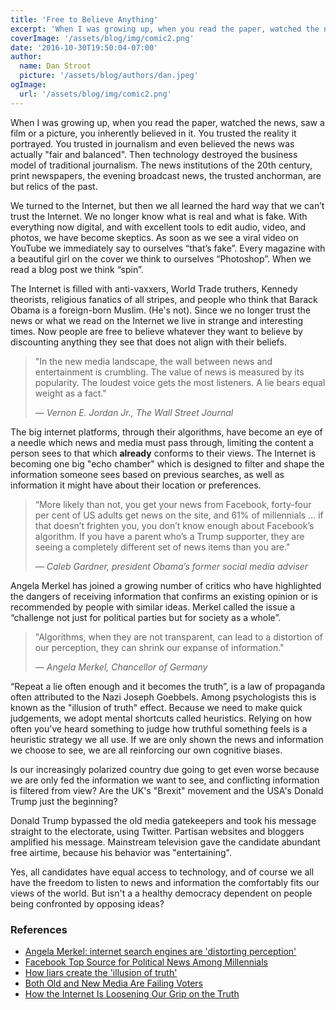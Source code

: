 ```yaml
---
title: 'Free to Believe Anything'
excerpt: 'When I was growing up, when you read the paper, watched the news, saw a film or a picture, you inherently believed in it.  You trusted the reality it portrayed. You trusted in journalism and even believed the news was actually "fair and balanced". Then technology destroyed the business model of traditional journalism.'
coverImage: '/assets/blog/img/comic2.png'
date: '2016-10-30T19:50:04-07:00'
author:
  name: Dan Stroot
  picture: '/assets/blog/authors/dan.jpeg'
ogImage:
  url: '/assets/blog/img/comic2.png'
---
```


When I was growing up, when you read the paper, watched the news, saw a film or a picture, you inherently believed in it.  You trusted the reality it portrayed. You trusted in journalism and even believed the news was actually "fair and balanced". Then technology destroyed the business model of traditional journalism. The news institutions of the 20th century, print newspapers, the evening broadcast news, the trusted anchorman, are but relics of the past.

We turned to the Internet, but then we all learned the hard way that we can’t trust the Internet. We no longer know what is real and what is fake.  With everything now digital, and with excellent tools to edit audio, video, and photos, we have become skeptics. As soon as we see a viral video on YouTube we immediately say to ourselves “that’s fake”. Every magazine with a beautiful girl on the cover we think to ourselves “Photoshop”. When we read a blog post we think “spin”.

<!--more-->

The Internet is filled with anti-vaxxers, World Trade truthers, Kennedy theorists, religious fanatics of all stripes, and people who think that Barack Obama is a foreign-born Muslim. (He's not). Since we no longer trust the news or what we read on the Internet we live in strange and interesting times. Now people are free to believe whatever they want to believe by discounting anything they see that does not align with their beliefs.

>"In the new media landscape, the wall between news and entertainment is crumbling. The value of news is measured by its popularity. The loudest voice gets the most listeners. A lie bears equal weight as a fact."
>
>  <cite>&mdash; Vernon E. Jordan Jr., The Wall Street Journal</cite>

The big internet platforms, through their algorithms, have become an eye of a needle which news and media must pass through, limiting the content a person sees to that which **already** conforms to their views. The Internet is becoming one big "echo chamber" which is designed to filter and shape the information someone sees based on previous searches, as well as information it might have about their location or preferences.

>“More likely than not, you get your news from Facebook, forty-four per cent of US adults get news on the site, and 61% of millennials … if that doesn’t frighten you, you don’t know enough about Facebook’s algorithm. If you have a parent who’s a Trump supporter, they are seeing a completely different set of news items than you are."
>
><cite>&mdash; Caleb Gardner, president Obama’s former social media adviser</cite>

Angela Merkel has joined a growing number of critics who have highlighted the dangers of receiving information that confirms an existing opinion or is recommended by people with similar ideas. Merkel called the issue a “challenge not just for political parties but for society as a whole”.

>"Algorithms, when they are not transparent, can lead to a distortion of our perception, they can shrink our expanse of information."
>
><cite>&mdash; Angela Merkel, Chancellor of Germany</cite>

“Repeat a lie often enough and it becomes the truth”, is a law of propaganda often attributed to the Nazi Joseph Goebbels. Among psychologists this is known as the "illusion of truth" effect. Because we need to make quick judgements, we adopt mental shortcuts called heuristics. Relying on how often you've heard something to judge how truthful something feels is a heuristic strategy we all use. If we are only shown the news and information we choose to see, we are all reinforcing our own cognitive biases.  

Is our increasingly polarized country due going to get even worse because we are only fed the information we want to see, and conflicting information is filtered from view? Are the UK's "Brexit" movement and the USA's Donald Trump just the beginning?  

Donald Trump bypassed the old media gatekeepers and took his message straight to the electorate, using Twitter. Partisan websites and bloggers amplified his message. Mainstream television gave the candidate abundant free airtime, because his behavior was "entertaining".

Yes, all candidates have equal access to technology, and of course we all have the freedom to listen to news and information the comfortably fits our views of the world. But isn't a a healthy democracy dependent on people being confronted by opposing ideas?

### References

* [Angela Merkel: internet search engines are 'distorting perception'](https://www.theguardian.com/world/2016/oct/27/angela-merkel-internet-search-engines-are-distorting-our-perception)<br>
* [Facebook Top Source for Political News Among Millennials](http://www.journalism.org/2015/06/01/facebook-top-source-for-political-news-among-millennials/)<br>
* [How liars create the 'illusion of truth'](http://www.bbc.com/future/story/20161026-how-liars-create-the-illusion-of-truth)<br>
* [Both Old and New Media Are Failing Voters](http://www.wsj.com/articles/both-old-and-new-media-are-failing-voters-1478216173)<br>
* [How the Internet Is Loosening Our Grip on the Truth](http://www.nytimes.com/2016/11/03/technology/how-the-internet-is-loosening-our-grip-on-the-truth.html)
